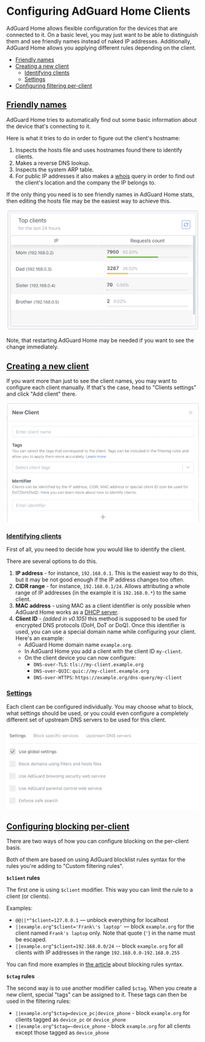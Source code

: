 # Configuring AdGuard Home Clients

AdGuard Home allows flexible configuration for the devices that are connected to it. 
On a basic level, you may just want to be able to distinguish them and see friendly 
names instead of naked IP addresses. Additionally, AdGuard Home allows you applying 
different rules depending on the client.

* [Friendly names](#friendlynames)
* [Creating a new client](#newclient)
    * [Identifying clients](#idclient)
    * [Settings](#clientsettings)
* [Configuring filtering per-client](#perclientblocking)

## <a id="friendlynames" href="#friendlynames">Friendly names</a>

AdGuard Home tries to automatically find out some basic information about 
the device that's connecting to it.

Here is what it tries to do in order to figure out the client's hostname:

1. Inspects the hosts file and uses hostnames found there to identify clients.
2. Makes a reverse DNS lookup.
3. Inspects the system ARP table.
4. For public IP addresses it also makes a [whois](https://en.wikipedia.org/wiki/WHOIS) query in order to find out the client's location and the company the IP belongs to.

If the only thing you need is to see friendly names in AdGuard Home stats, 
then editing the hosts file may be the easiest way to achieve this.

![](images/top-clients-names.png)

Note, that restarting AdGuard Home may be needed if you want to see the 
change immediately.

## <a id="newclient" href="#newclient">Creating a new client</a>

If you want more than just to see the client names, you may want to 
configure each client manually. If that's the case, head to "Clients settings" 
and click "Add client" there.

![](images/new-client.png)

### <a id="idclient" href="#idclient">Identifying clients</a>

First of all, you need to decide how you would like to identify the client.

There are several options to do this.

1. **IP address** - for instance, `192.168.0.1`. This is the easiest 
way to do this, but it may be not good enough if the IP address changes too often.
2. **CIDR range** - for instance, `192.168.0.1/24`. Allows attributing a 
whole range of IP addresses (in the example it is `192.168.0.*`) to the same client.
3. **MAC address** - using MAC as a client identifier is only possible when 
AdGuard Home works as a [DHCP server](DHCP).
4. **Client ID** - *(added in v0.105)* this method is supposed to be used for encrypted DNS protocols 
(DoH, DoT or DoQ). Once this identifier is used, you can use a special domain 
name while configuring your client. Here's an example:
    * AdGuard Home domain name `example.org`.
    * In AdGuard Home you add a client with the client ID `my-client`.
    * On the client device you can now configure:
        * `DNS-over-TLS`: `tls://my-client.example.org`
        * `DNS-over-QUIC`: `quic://my-client.example.org`
        * `DNS-over-HTTPS`: `https://example.org/dns-query/my-client`

### <a id="clientsettings" href="#clientsettings">Settings</a>

Each client can be configured individually. You may choose what to block, what 
settings should be used, or you could even configure a completely different set 
of upstream DNS servers to be used for this client.

![](images/client-settings.png)

## <a id="perclientblocking" href="#perclientblocking">Configuring blocking per-client</a>

There are two ways of how you can configure blocking on the per-client basis.

Both of them are based on using AdGuard blocklist rules syntax for the rules 
you're adding to "Custom filtering rules".

**`$client` rules**

The first one is using `$client` modifier. This way you can limit the rule 
to a client (or clients).

Examples:

* `@@||*^$client=127.0.0.1` — unblock everything for localhost
* `||example.org^$client='Frank\'s laptop'` — block `example.org` for the 
client named `Frank's laptop` only. Note that quote (`'`) in the name must be escaped.
* `||example.org^$client=192.168.0.0/24` -- block `example.org` for all clients 
with IP addresses in the range `192.168.0.0-192.168.0.255`

You can find more examples in [the article](Hosts-Blocklists#client) about 
blocking rules syntax.

**`$ctag` rules**

The second way is to use another modifier called `$ctag`. When you create 
a new client, special "tags" can be assigned to it. These tags can then 
be used in the filtering rules:

* `||example.org^$ctag=device_pc|device_phone` - block `example.org` for 
clients tagged as `device_pc` or `device_phone`
* `||example.org^$ctag=~device_phone` - block `example.org` for all clients 
except those tagged as `device_phone`

